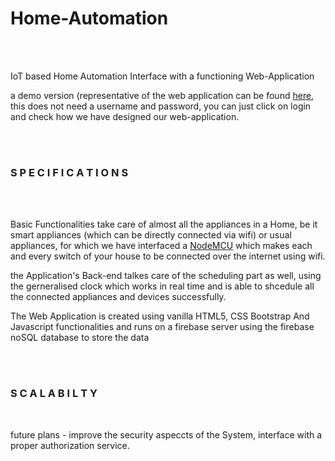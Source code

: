 # Home-Automation


<br>
<br>


IoT based Home Automation Interface with a functioning Web-Application


a demo version (representative of the web application can be found [here](https://homieproject.github.io/), this does not need a username and password, you can just click on login and check how we have designed our web-application.

<br>
<br>


###               S P E C I F I C A T I O N S  
<br>
<br>



Basic Functionalities take care of almost all the appliances in a Home, be it smart appliances (which can be directly connected via wifi) or usual appliances, for which we have interfaced a [NodeMCU](https://www.quora.com/How-does-NodeMCU-work) which makes each and every switch of your house to be connected over the internet using wifi.



the Application's Back-end talkes care of the scheduling part as well, using the gerneralised clock which works in real time and is able to shcedule all the connected appliances and devices successfully.



The Web Application is created using vanilla HTML5, CSS Bootstrap And Javascript functionalities and runs on a firebase server using the firebase noSQL database to store the data


<br>
<br>



###                     S C A L A B I L T Y  

<br>

future plans - improve the security aspeccts of the System, interface with a proper authorization service.







